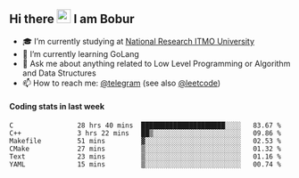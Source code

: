 ## Hi there <img src="https://media.giphy.com/media/hvRJCLFzcasrR4ia7z/giphy.gif" width="25px" height="25px"> I am Bobur

- :mortar_board: I’m currently studying at [National Research ITMO University](https://itmo.ru/)
- :seedling: I’m currently learning GoLang
- :speech_balloon: Ask me about anything related to Low Level Programming or Algorithm and Data Structures
- :mailbox: How to reach me: [@telegram](https://t.me/octoant) (see also [@leetcode](https://leetcode.com/octoant/))    

#### Coding stats in last week

<!--START_SECTION:waka-->

```text
C                28 hrs 40 mins  █████████████████████░░░░   83.67 %
C++              3 hrs 22 mins   ██▒░░░░░░░░░░░░░░░░░░░░░░   09.86 %
Makefile         51 mins         ▓░░░░░░░░░░░░░░░░░░░░░░░░   02.53 %
CMake            27 mins         ▒░░░░░░░░░░░░░░░░░░░░░░░░   01.32 %
Text             23 mins         ▒░░░░░░░░░░░░░░░░░░░░░░░░   01.16 %
YAML             15 mins         ▒░░░░░░░░░░░░░░░░░░░░░░░░   00.74 %
```

<!--END_SECTION:waka-->
